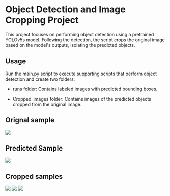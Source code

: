 # Object Detection and Image Cropping Project
This project focuses on performing object detection using a pretrained YOLOv5s model. Following the detection, the script crops the original image based on the model's outputs, isolating the predicted objects.


## Usage
Run the main.py script to execute supporting scripts that perform object detection and create two folders:

- runs folder: Contains labeled images with predicted bounding boxes.

- Cropped_images folder: Contains images of the predicted objects cropped from the original image.

## Orignal sample
![]('dog.jpg')
## Predicted Sample

![]('runs/detect/exp/image0.jpg')

## Cropped samples
![]('Cropped_images/bicycle_2.png')
![]('Cropped_images/car_1.png')
![]('Cropped_images/dog_0.png')
